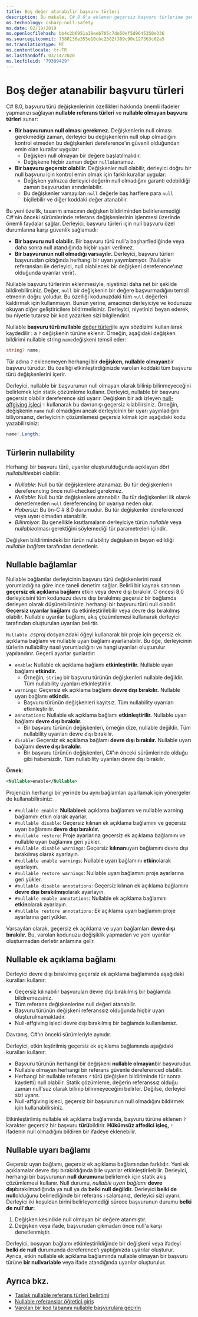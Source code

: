 ```yaml
---
title: Boş değer atanabilir başvuru türleri
description: Bu makale, C# 8.0'a eklenen geçersiz başvuru türlerine genel bir bakış sağlar. Yeni ve varolan projeler için özelliğin geçersiz başvuru özel durumlarına karşı güvenliği nasıl sağladığını öğreneceksiniz.
ms.technology: csharp-null-safety
ms.date: 02/19/2019
ms.openlocfilehash: bb4c2b6951a38eeb705c7de50ef5d9645350e336
ms.sourcegitcommit: 7588136e355e10cbc2582f389c90c127363c02a5
ms.translationtype: MT
ms.contentlocale: tr-TR
ms.lasthandoff: 03/14/2020
ms.locfileid: "79399429"
---
```

# <a name="nullable-reference-types"></a>Boş değer atanabilir başvuru türleri

C# 8.0, başvuru türü değişkenlerinin özellikleri hakkında önemli ifadeler yapmanızı sağlayan **nullable referans türleri** ve **nullable olmayan başvuru türleri** sunar:

- **Bir başvurunun null olması gerekmez.** Değişkenlerin null olması gerekmediği zaman, derleyici bu değişkenlerin null olup olmadığını kontrol etmeden bu değişkenleri dereference'ın güvenli olduğundan emin olan kurallar uygular:
  - Değişken null olmayan bir değere başlatılmalıdır.
  - Değişkene hiçbir zaman değer `null`atanamaz.
- **Bir başvuru geçersiz olabilir.** Değişkenler null olabilir, derleyici doğru bir null başvuru için kontrol emin olmak için farklı kurallar uygular:
  - Değişken yalnızca derleyici değerin null olmadığını garanti edebildiği zaman başvurudan arındırılabilir.
  - Bu değişkenler varsayılan `null` değerle baş harflere para `null` biçilebilir ve diğer koddaki değer atanabilir.

Bu yeni özellik, tasarım amacının değişken bildiriminden belirlenemediği C#'nin önceki sürümlerinde referans değişkenlerinin işlenmesi üzerinde önemli faydalar sağlar. Derleyici, başvuru türleri için null başvuru özel durumlarına karşı güvenlik sağlamadı:

- **Bir başvuru null olabilir.** Bir başvuru türü null'a başharflediğinde veya daha sonra null atandığında hiçbir uyarı verilmez.
- **Bir başvurunun null olmadığı varsayılır.** Derleyici, başvuru türleri başvurudan çıktığında herhangi bir uyarı yayımlamıyor. (Nullable referansları ile derleyici, null olabilecek bir değişkeni dereference'ınız olduğunda uyarılar verir).

Nullable başvuru türlerinin eklenmesiyle, niyetinizi daha net bir şekilde bildirebilirsiniz. Değer, `null` bir değişkenin bir değere başvurmadığını temsil etmenin doğru yoludur. Bu özelliği kodunuzdaki tüm `null` değerleri kaldırmak için kullanmayın. Bunun yerine, amacınızı derleyiciye ve kodunuzu okuyan diğer geliştiricilere bildirmelisiniz. Derleyici, niyetinizi beyan ederek, bu niyetle tutarsız bir kod yazarken sizi bilgilendirir.

Nullable **başvuru türü nullable** [değer türleri](language-reference/builtin-types/nullable-value-types.md)ile aynı sözdizimi kullanılarak kaydedilir : a `?` değişkenin türüne eklenir. Örneğin, aşağıdaki değişken bildirimi nullable string `name`değişkeni temsil eder:

```csharp
string? name;
```

Tür adına `?` eklenemeyen herhangi bir **değişken, nullable olmayan**bir başvuru türüdür. Bu özelliği etkinleştirdiğinizde varolan koddaki tüm başvuru türü değişkenlerini içerir.

Derleyici, nullable bir başvurunun null olmayan olarak bilinip bilinmeyeceğini belirlemek için statik çözümleme kullanır. Derleyici, nullable bir başvuru geçersiz olabilir dereference sizi uyarır. Değişken bir adı izleyen [null-affgiving işleci](language-reference/operators/null-forgiving.md) `!` kullanarak bu davranışı geçersiz kılabilirsiniz. Örneğin, değişkenin `name` null olmadığını ancak derleyicinin bir uyarı yayınladığını biliyorsanız, derleyicinin çözümlemesi geçersiz kılmak için aşağıdaki kodu yazabilirsiniz:

```csharp
name!.Length;
```

## <a name="nullability-of-types"></a>Türlerin nullability

Herhangi bir başvuru türü, uyarılar oluşturulduğunda açıklayan dört *nullabilities*biri olabilir:

- *Nullable*: Null bu tür değişkenlere atanamaz. Bu tür değişkenlerin dereferencing önce null-checked gerekmez.
- *Nullable*: Null bu tür değişkenlere atanabilir. Bu tür değişkenleri ilk olarak denetlemeden `null` dereferencing bir uyarıya neden olur.
- *Habersiz*: Bu ön-C # 8.0 durumudur. Bu tür değişkenler dereferenced veya uyarı olmadan atanabilir.
- *Bilinmiyor*: Bu genellikle kısıtlamaların derleyiciye türün *nullable* veya *nullable*olması gerektiğini söylemediği tür parametreleri içindir.

Değişken bildirimindeki bir türün nullability değişken in beyan edildiği *nullable bağlam* tarafından denetlenir.

## <a name="nullable-contexts"></a>Nullable bağlamlar

Nullable bağlamlar derleyicinin başvuru türü değişkenlerini nasıl yorumladığına göre ince taneli denetim sağlar. Belirli bir kaynak satırının **geçersiz ek açıklama bağlamı** etkin veya devre dışı bırakılır. C öncesi 8.0 derleyicisini tüm kodunuzu devre dışı bırakılmış geçersiz bir bağlamda derleyen olarak düşünebilirsiniz: herhangi bir başvuru türü null olabilir. **Geçersiz uyarılar bağlamı** da etkinleştirilebilir veya devre dışı bırakılmış olabilir. Nullable uyarılar bağlamı, akış çözümlemesi kullanarak derleyici tarafından oluşturulan uyarıları belirtir.

`Nullable` *.csproj* dosyanızdaki öğeyi kullanarak bir proje için geçersiz ek açıklama bağlamı ve nullable uyarı bağlamı ayarlanabilir. Bu öğe, derleyicinin türlerin nullability nasıl yorumladığını ve hangi uyarıları oluşturulur yapılandırır. Geçerli ayarlar şunlardır:

- `enable`: Nullable ek açıklama bağlamı **etkinleştirilir.** Nullable uyarı bağlamı **etkindir.**
  - Örneğin, `string` bir başvuru türünün değişkenleri nullable değildir.  Tüm nullability uyarıları etkinleştirilir.
- `warnings`: Geçersiz ek açıklama bağlamı **devre dışı bırakılır.** Nullable uyarı bağlamı **etkindir.**
  - Başvuru türünün değişkenleri kayıtsız. Tüm nullability uyarıları etkinleştirilir.
- `annotations`: Nullable ek açıklama bağlamı **etkinleştirilir.** Nullable uyarı bağlamı **devre dışı bırakılır.**
  - Bir başvuru türünün değişkenleri, örneğin dize, nullable değildir. Tüm nullability uyarıları devre dışı bırakılır.
- `disable`: Geçersiz ek açıklama bağlamı **devre dışı bırakılır.** Nullable uyarı bağlamı **devre dışı bırakılır.**
  - Bir başvuru türünün değişkenleri, C#'ın önceki sürümlerinde olduğu gibi habersizdir. Tüm nullability uyarıları devre dışı bırakılır.

**Örnek**:

```xml
<Nullable>enable</Nullable>
```

Projenizin herhangi bir yerinde bu aynı bağlamları ayarlamak için yönergeler de kullanabilirsiniz:

- `#nullable enable`: **Nullable**ek açıklama bağlamını ve nullable warning bağlamını etkin olarak ayarlar.
- `#nullable disable`: Geçersiz kılınan ek açıklama bağlamını ve geçersiz uyarı bağlamını **devre dışı bırakılır.**
- `#nullable restore`: Proje ayarlarına geçersiz ek açıklama bağlamını ve nullable uyarı bağlamını geri yükler.
- `#nullable disable warnings`: Geçersiz **kılınan**uyarı bağlamını devre dışı bırakılmış olarak ayarlayın.
- `#nullable enable warnings`: Nullable uyarı bağlamını **etkin**olarak ayarlayın.
- `#nullable restore warnings`: Nullable uyarı bağlamını proje ayarlarına geri yükler.
- `#nullable disable annotations`: Geçersiz kılınan ek açıklama bağlamını **devre dışı bırakılmış**olarak ayarlayın.
- `#nullable enable annotations`: Nullable ek açıklama bağlamını **etkin**olarak ayarlayın.
- `#nullable restore annotations`: Ek açıklama uyarı bağlamını proje ayarlarına geri yükler.

Varsayılan olarak, geçersiz ek açıklama ve uyarı bağlamları **devre dışı bırakılır.** Bu, varolan kodunuzu değişiklik yapmadan ve yeni uyarılar oluşturmadan derletir anlamına gelir.

## <a name="nullable-annotation-context"></a>Nullable ek açıklama bağlamı

Derleyici devre dışı bırakılmış geçersiz ek açıklama bağlamında aşağıdaki kuralları kullanır:

- Geçersiz kılınabilir başvuruları devre dışı bırakılmış bir bağlamda bildiremezsiniz.
- Tüm referans değişkenlerine null değeri atanabilir.
- Başvuru türünün değişkeni referanssız olduğunda hiçbir uyarı oluşturulmamaktadır.
- Null-affgiving işleci devre dışı bırakılmış bir bağlamda kullanılamaz.

Davranış, C#'ın önceki sürümleriyle aynıdır.

Derleyici, etkin leştirilmiş geçersiz ek açıklama bağlamında aşağıdaki kuralları kullanır:

- Başvuru türünün herhangi bir değişkeni **nullable olmayan**bir başvurudur.
- Nullable olmayan herhangi bir referans güvenle dereferenced olabilir.
- Herhangi bir nullable referans `?` türü (değişken bildiriminde tür sonra kaydetti) null olabilir. Statik çözümleme, değerin referanssız olduğu zaman null'suz olarak bilinip bilinmeyeceğini belirler. Değilse, derleyici sizi uyarır.
- Null-affgiving işleci, geçersiz bir başvurunun null olmadığını bildirmek için kullanabilirsiniz.

Etkinleştirilmiş nullable ek açıklama bağlamında, başvuru türüne eklenen `?` karakter geçersiz bir başvuru **türü**bildirir. **Hükümsüz affedici işleç,** `!` ifadenin null olmadığını bildiren bir ifadeye eklenebilir.

## <a name="nullable-warning-context"></a>Nullable uyarı bağlamı

Geçersiz uyarı bağlamı, geçersiz ek açıklama bağlamından farklıdır. Yeni ek açıklamalar devre dışı bırakıldığında bile uyarılar etkinleştirilebilir. Derleyici, herhangi bir başvurunun **null durumunu** belirlemek için statik akış çözümlemesi kullanır. Null durumu, *nullable uyarı bağlamı* **devre dışı**bırakılmadığında ya null ya da **belki null** **değildir.** Derleyici **belki de null**olduğunu belirlediğinde bir referans ı salarsanız, derleyici sizi uyarır. Derleyici iki koşuldan birini belirleyemediği sürece başvurunun durumu **belki de null'dur:**

1. Değişken kesinlikle null olmayan bir değere atanmıştır.
1. Değişken veya ifade, başvurudan çıkmadan önce null'a karşı denetlenmiştir.

Derleyici, boşuyarı bağlamı etkinleştirildiğinde bir değişkeni veya ifadeyi **belki de null** durumunda dereference'ı yaptığınızda uyarılar oluşturur. Ayrıca, etkin nullable ek açıklama bağlamında nullable olmayan bir başvuru türüne **bir nullvariable** veya ifade atandığında uyarılar oluşturulur.

## <a name="see-also"></a>Ayrıca bkz.

- [Taslak nullable referans türleri belirtimi](~/_csharplang/proposals/csharp-8.0/nullable-reference-types-specification.md)
- [Nullable referanslar öğretici giriş](tutorials/nullable-reference-types.md)
- [Varolan bir kod tabanını nullable başvurulara geçirin](tutorials/upgrade-to-nullable-references.md)
